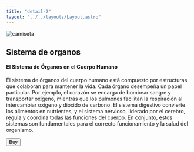 ```yaml
---
title: "detail-2"
layout: "../../layouts/Layout.astro"
---
```


<section class='flex gap-7 justify-center items-center flex-wrap text-white px-8% py-20'>
   <img class='rounded-xl' src="/images/image copy 2.png" alt="camiseta" />
   <div class='flex flex-col gap-4'>
   <h2 class='text-transparent bg-clip-text bg-gradient-to-br from-indigo-600 from-10% via-primary via-30% to-green-600 font-semibold'>Sistema de organos</h2>
   <h4>El Sistema de Órganos en el Cuerpo Humano</h4>
   <p class='max-w-md'> El sistema de órganos del cuerpo humano está compuesto por estructuras que colaboran para mantener la vida. Cada órgano desempeña un papel particular. Por ejemplo, el corazón se encarga de bombear sangre y transportar oxígeno, mientras que los pulmones facilitan la respiración al intercambiar oxígeno y dióxido de carbono. El sistema digestivo convierte los alimentos en nutrientes, y el sistema nervioso, liderado por el cerebro, regula y coordina todas las funciones del cuerpo. En conjunto, estos sistemas son fundamentales para el correcto funcionamiento y la salud del organismo.</p>
   <button class='w-20 h-7 border-gray-50 border-2 rounded-md flex justify-center items-center hover:bg-blue-900 transition'>Buy</button>
   </div>
</section>

<style>
   section{
      width:100%;
      min-height: calc(100vh - 52px)
   }
</style>
